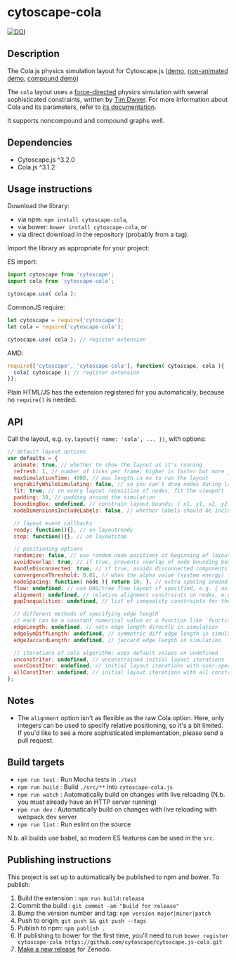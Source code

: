 cytoscape-cola
================================================================================

[![DOI](https://zenodo.org/badge/42205998.svg)](https://zenodo.org/badge/latestdoi/42205998)


## Description

The Cola.js physics simulation layout for Cytoscape.js ([demo](https://cytoscape.github.io/cytoscape.js-cola), [non-animated demo](https://cytoscape.github.io/cytoscape.js-cola/demo-non-animated.html), [compound demo](https://cytoscape.github.io/cytoscape.js-cola/demo-compound.html))


The `cola` layout uses a [force-directed](http://en.wikipedia.org/wiki/Force-directed_graph_drawing) physics simulation with several sophisticated constraints, written by [Tim Dwyer](http://www.csse.monash.edu.au/~tdwyer/).  For more information about Cola and its parameters, refer to [its documentation](http://marvl.infotech.monash.edu/webcola/).

It supports noncompound and compound graphs well.

## Dependencies

* Cytoscape.js ^3.2.0
* Cola.js ^3.1.2


## Usage instructions

Download the library:
 * via npm: `npm install cytoscape-cola`,
 * via bower: `bower install cytoscape-cola`, or
 * via direct download in the repository (probably from a tag).

Import the library as appropriate for your project:

ES import:

```js
import cytoscape from 'cytoscape';
import cola from 'cytoscape-cola';

cytoscape.use( cola );
```

CommonJS require:

```js
let cytoscape = require('cytoscape');
let cola = require('cytoscape-cola');

cytoscape.use( cola ); // register extension
```

AMD:

```js
require(['cytoscape', 'cytoscape-cola'], function( cytoscape, cola ){
  cola( cytoscape ); // register extension
});
```

Plain HTML/JS has the extension registered for you automatically, because no `require()` is needed.



## API

Call the layout, e.g. `cy.layout({ name: 'cola', ... })`, with options:

```js
// default layout options
var defaults = {
  animate: true, // whether to show the layout as it's running
  refresh: 1, // number of ticks per frame; higher is faster but more jerky
  maxSimulationTime: 4000, // max length in ms to run the layout
  ungrabifyWhileSimulating: false, // so you can't drag nodes during layout
  fit: true, // on every layout reposition of nodes, fit the viewport
  padding: 30, // padding around the simulation
  boundingBox: undefined, // constrain layout bounds; { x1, y1, x2, y2 } or { x1, y1, w, h }
  nodeDimensionsIncludeLabels: false, // whether labels should be included in determining the space used by a node

  // layout event callbacks
  ready: function(){}, // on layoutready
  stop: function(){}, // on layoutstop

  // positioning options
  randomize: false, // use random node positions at beginning of layout
  avoidOverlap: true, // if true, prevents overlap of node bounding boxes
  handleDisconnected: true, // if true, avoids disconnected components from overlapping
  convergenceThreshold: 0.01, // when the alpha value (system energy) falls below this value, the layout stops
  nodeSpacing: function( node ){ return 10; }, // extra spacing around nodes
  flow: undefined, // use DAG/tree flow layout if specified, e.g. { axis: 'y', minSeparation: 30 }
  alignment: undefined, // relative alignment constraints on nodes, e.g. {vertical: [[{node: node1, offset: 0}, {node: node2, offset: 5}]], horizontal: [[{node: node3}, {node: node4}], [{node: node5}, {node: node6}]]}
  gapInequalities: undefined, // list of inequality constraints for the gap between the nodes, e.g. [{"axis":"y", "left":node1, "right":node2, "gap":25}]

  // different methods of specifying edge length
  // each can be a constant numerical value or a function like `function( edge ){ return 2; }`
  edgeLength: undefined, // sets edge length directly in simulation
  edgeSymDiffLength: undefined, // symmetric diff edge length in simulation
  edgeJaccardLength: undefined, // jaccard edge length in simulation

  // iterations of cola algorithm; uses default values on undefined
  unconstrIter: undefined, // unconstrained initial layout iterations
  userConstIter: undefined, // initial layout iterations with user-specified constraints
  allConstIter: undefined, // initial layout iterations with all constraints including non-overlap
};
```


## Notes

- The `alignment` option isn't as flexible as the raw Cola option.  Here, only integers can be used to specify relative positioning, so it's a bit limited.  If you'd like to see a more sophisticated implementation, please send a pull request.



## Build targets

* `npm run test` : Run Mocha tests in `./test`
* `npm run build` : Build `./src/**` into `cytoscape-cola.js`
* `npm run watch` : Automatically build on changes with live reloading (N.b. you must already have an HTTP server running)
* `npm run dev` : Automatically build on changes with live reloading with webpack dev server
* `npm run lint` : Run eslint on the source

N.b. all builds use babel, so modern ES features can be used in the `src`.


## Publishing instructions

This project is set up to automatically be published to npm and bower.  To publish:

1. Build the extension : `npm run build:release`
1. Commit the build : `git commit -am "Build for release"`
1. Bump the version number and tag: `npm version major|minor|patch`
1. Push to origin: `git push && git push --tags`
1. Publish to npm: `npm publish .`
1. If publishing to bower for the first time, you'll need to run `bower register cytoscape-cola https://github.com/cytoscape/cytoscape.js-cola.git`
1. [Make a new release](https://github.com/cytoscape/cytoscape.js-cola/releases/new) for Zenodo.
